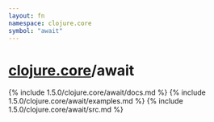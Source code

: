 ```yaml
---
layout: fn
namespace: clojure.core
symbol: "await"
---
```


# [clojure.core](../)/await

{% include 1.5.0/clojure.core/await/docs.md %}
{% include 1.5.0/clojure.core/await/examples.md %}
{% include 1.5.0/clojure.core/await/src.md %}

